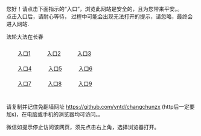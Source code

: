 您好！请点击下面指示的“入口”，浏览此网站是安全的，且为您带来平安。。 <br/>
点击入口后，请耐心等待， 过程中可能会出现无法打开的提示，请忽略，最终会进入网站. </br>

法轮大法在长春<br/>
<div style="padding:10px"><a style="margin:20px" target="_blank" href="https://d2t97r1cal3s1j.cloudfront.net/2Qpsp?aohlnnf" id="ccLink1" rel="nofollow">入口1</a> <a target="_blank" style="margin:20px" href="https://d3tg3cggf9v4zg.cloudfront.net/2Qpsp?kxcqcu" id="ccLink2" rel="nofollow">入口2</a> <a style="margin:20px" target="_blank" href="https://d28cn3nf0lyw03.cloudfront.net/2Qpsp?xwwlj" id="ccLink3" rel="nofollow">入口3</a></div>

<div style="padding:10px" ><a style="margin:20px" target="_blank" href="https://d2t97r1cal3s1j.cloudfront.net/2Qpsp?aohlnnf" id="ccLink4" rel="nofollow">入口4</a> <a style="margin:20px" href="https://d3tg3cggf9v4zg.cloudfront.net/2Qpsp?kxcqcu" target="_blank" id="ccLink5" rel="nofollow">入口5</a> <a style="margin:20px" href="https://d28cn3nf0lyw03.cloudfront.net/2Qpsp?xwwlj" target="_blank" id="ccLink6" rel="nofollow">入口6</a></div>

<div style="padding:10px"><a style="margin:20px" target="_blank" href="https://d2t97r1cal3s1j.cloudfront.net/2Qpsp?aohlnnf" id="ccLink7" rel="nofollow">入口7</a> <a style="margin:20px" href="https://d3tg3cggf9v4zg.cloudfront.net/2Qpsp?kxcqcu" target="_blank" id="ccLink8" rel="nofollow">入口8</a> <a style="margin:20px" target="_blank" href="https://d28cn3nf0lyw03.cloudfront.net/2Qpsp?xwwlj" id="ccLink9" rel="nofollow">入口9</a></div>

<br/>



请复制并记住免翻墙网址 https://github.com/yntd/changchunzx (http后一定要加s)，在电脑或手机的浏览器均可访问。。<br/>

微信如提示停止访问该网页，须先点击右上角，选择浏览器打开。
